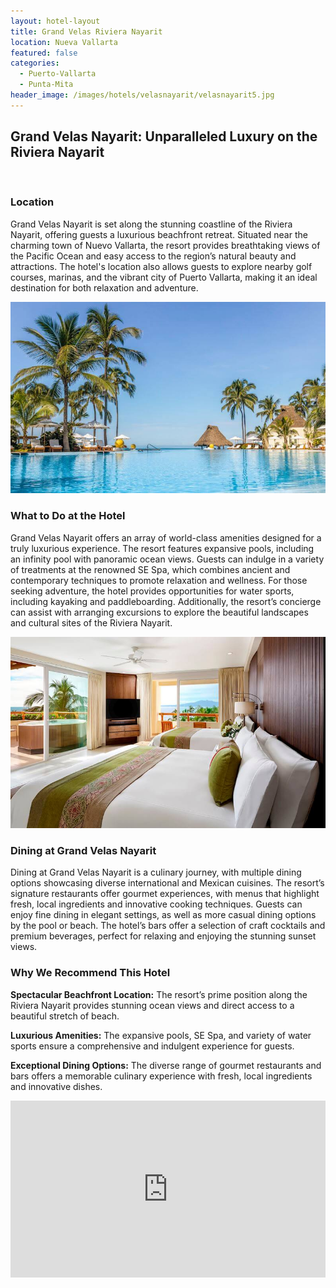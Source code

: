 ```yaml
---
layout: hotel-layout
title: Grand Velas Riviera Nayarit
location: Nueva Vallarta
featured: false
categories:
  - Puerto-Vallarta
  - Punta-Mita
header_image: /images/hotels/velasnayarit/velasnayarit5.jpg
---
```

## Grand Velas Nayarit: Unparalleled Luxury on the Riviera Nayarit

&nbsp;

### Location

Grand Velas Nayarit is set along the stunning coastline of the Riviera Nayarit, offering guests a luxurious beachfront retreat. Situated near the charming town of Nuevo Vallarta, the resort provides breathtaking views of the Pacific Ocean and easy access to the region’s natural beauty and attractions. The hotel's location also allows guests to explore nearby golf courses, marinas, and the vibrant city of Puerto Vallarta, making it an ideal destination for both relaxation and adventure.

![](/images/hotels/velasnayarit/velasnayarit1.jpg)

### What to Do at the Hotel

Grand Velas Nayarit offers an array of world-class amenities designed for a truly luxurious experience. The resort features expansive pools, including an infinity pool with panoramic ocean views. Guests can indulge in a variety of treatments at the renowned SE Spa, which combines ancient and contemporary techniques to promote relaxation and wellness. For those seeking adventure, the hotel provides opportunities for water sports, including kayaking and paddleboarding. Additionally, the resort’s concierge can assist with arranging excursions to explore the beautiful landscapes and cultural sites of the Riviera Nayarit.

![](/images/hotels/velasnayarit/velasnayarit2.jpg)

### Dining at Grand Velas Nayarit

Dining at Grand Velas Nayarit is a culinary journey, with multiple dining options showcasing diverse international and Mexican cuisines. The resort’s signature restaurants offer gourmet experiences, with menus that highlight fresh, local ingredients and innovative cooking techniques. Guests can enjoy fine dining in elegant settings, as well as more casual dining options by the pool or beach. The hotel’s bars offer a selection of craft cocktails and premium beverages, perfect for relaxing and enjoying the stunning sunset views.

### Why We Recommend This Hotel

**Spectacular Beachfront Location:** The resort’s prime position along the Riviera Nayarit provides stunning ocean views and direct access to a beautiful stretch of beach.&nbsp;

**Luxurious Amenities:** The expansive pools, SE Spa, and variety of water sports ensure a comprehensive and indulgent experience for guests.&nbsp;

**Exceptional Dining Options:** The diverse range of gourmet restaurants and bars offers a memorable culinary experience with fresh, local ingredients and innovative dishes.&nbsp;

<style>.embed-container { position: relative; padding-bottom: 56.25%; height: 0; overflow: hidden; max-width: 100%; } .embed-container iframe, .embed-container object, .embed-container embed { position: absolute; top: 0; left: 0; width: 100%; height: 100%; }</style>

<div class="embed-container"><iframe src="https://www.youtube.com/embed/TzTSeP8sZnY" frameborder="0" allowfullscreen=""></iframe></div>